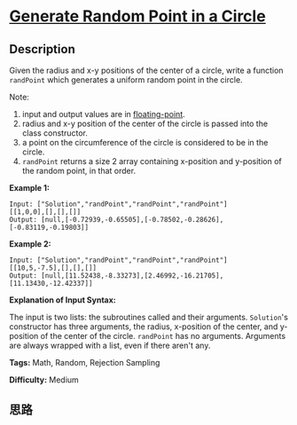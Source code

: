 # [Generate Random Point in a Circle][title]

## Description

Given the radius and x-y positions of the center of a circle, write a function
`randPoint` which generates a uniform random point in the circle.

Note:

  1. input and output values are in [floating-point](https://www.webopedia.com/TERM/F/floating_point_number.html).
  2. radius and x-y position of the center of the circle is passed into the class constructor.
  3. a point on the circumference of the circle is considered to be in the circle.
  4. `randPoint` returns a size 2 array containing x-position and y-position of the random point, in that order.

**Example 1:**
            Input: ["Solution","randPoint","randPoint","randPoint"]    [[1,0,0],[],[],[]]    Output: [null,[-0.72939,-0.65505],[-0.78502,-0.28626],[-0.83119,-0.19803]]    

**Example 2:**
            Input: ["Solution","randPoint","randPoint","randPoint"]    [[10,5,-7.5],[],[],[]]    Output: [null,[11.52438,-8.33273],[2.46992,-16.21705],[11.13430,-12.42337]]

**Explanation of Input Syntax:**

The input is two lists: the subroutines called and their arguments.
`Solution`'s constructor has three arguments, the radius, x-position of the
center, and y-position of the center of the circle. `randPoint` has no
arguments. Arguments are always wrapped with a list, even if there aren't any.


**Tags:** Math, Random, Rejection Sampling

**Difficulty:** Medium

## 思路

[title]: https://leetcode.com/problems/generate-random-point-in-a-circle
